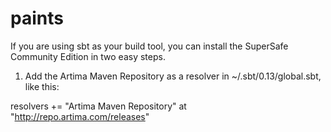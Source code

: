 # paints

If you are using sbt as your build tool, you can install the SuperSafe Community Edition in two easy steps.

1. Add the Artima Maven Repository as a resolver in ~/.sbt/0.13/global.sbt, like this:

resolvers += "Artima Maven Repository" at "http://repo.artima.com/releases"

